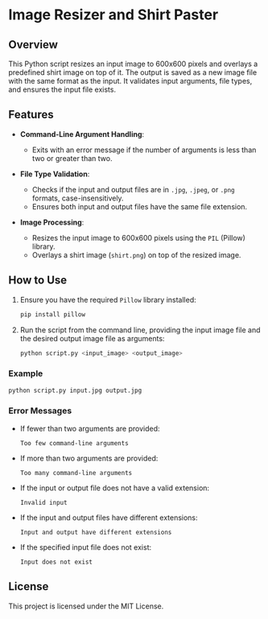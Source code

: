 # Image Resizer and Shirt Paster

## Overview

This Python script resizes an input image to 600x600 pixels and overlays a predefined shirt image on top of it. The output is saved as a new image file with the same format as the input. It validates input arguments, file types, and ensures the input file exists.

## Features

- **Command-Line Argument Handling**: 
  - Exits with an error message if the number of arguments is less than two or greater than two.
  
- **File Type Validation**: 
  - Checks if the input and output files are in `.jpg`, `.jpeg`, or `.png` formats, case-insensitively.
  - Ensures both input and output files have the same file extension.

- **Image Processing**: 
  - Resizes the input image to 600x600 pixels using the `PIL` (Pillow) library.
  - Overlays a shirt image (`shirt.png`) on top of the resized image.

## How to Use

1. Ensure you have the required `Pillow` library installed:

   ```bash
   pip install pillow
   ```

2. Run the script from the command line, providing the input image file and the desired output image file as arguments:

   ```bash
   python script.py <input_image> <output_image>
   ```

### Example

```bash
python script.py input.jpg output.jpg
```

### Error Messages

- If fewer than two arguments are provided:
  ```
  Too few command-line arguments
  ```

- If more than two arguments are provided:
  ```
  Too many command-line arguments
  ```

- If the input or output file does not have a valid extension:
  ```
  Invalid input
  ```

- If the input and output files have different extensions:
  ```
  Input and output have different extensions
  ```

- If the specified input file does not exist:
  ```
  Input does not exist
  ```

## License

This project is licensed under the MIT License.